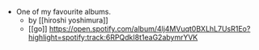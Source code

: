 - One of my favourite albums.
	- by [[hiroshi yoshimura]]
	- [[go]] https://open.spotify.com/album/4lj4MVuqt0BXLhL7UsR1Eo?highlight=spotify:track:6RPQdkI8t1eaG2abymrYVK